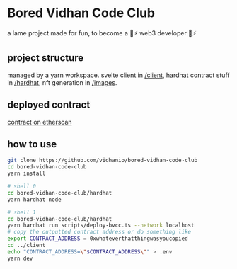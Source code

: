 # Bored Vidhan Code Club

a lame project made for fun, to become a 🚀⚡️ web3 developer 🚀⚡️

## project structure

managed by a yarn workspace. svelte client in [/client](/client/), hardhat contract stuff in [/hardhat](/hardhat/), nft generation in [/images](/images/).

## deployed contract

[contract on etherscan](https://rinkeby.etherscan.io/address/0x9183eA580fc45D74f065d3fc1036584bB86bf956#writeContract)

## how to use

```sh
git clone https://github.com/vidhanio/bored-vidhan-code-club
cd bored-vidhan-code-club
yarn install
```

```sh
# shell 0
cd bored-vidhan-code-club/hardhat
yarn hardhat node
```

```sh
# shell 1
cd bored-vidhan-code-club/hardhat
yarn hardhat run scripts/deploy-bvcc.ts --network localhost
# copy the outputted contract address or do something like
export CONTRACT_ADDRESS = 0xwhateverthatthingwasyoucopied
cd ../client
echo "CONTRACT_ADDRESS=\"$CONTRACT_ADDRESS\"" > .env
yarn dev
```
